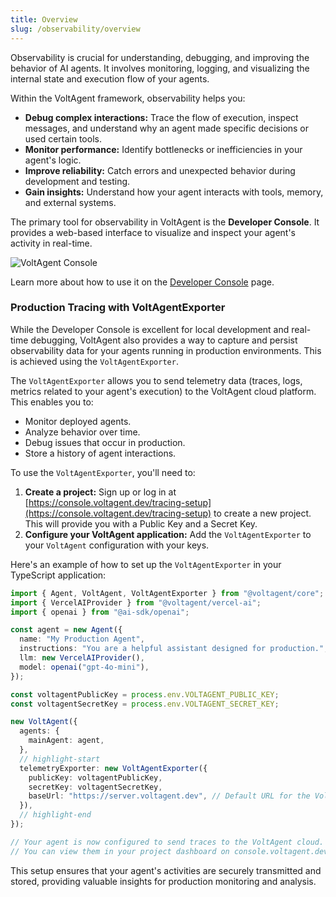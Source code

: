 ```yaml
---
title: Overview
slug: /observability/overview
---
```


Observability is crucial for understanding, debugging, and improving the behavior of AI agents. It involves monitoring, logging, and visualizing the internal state and execution flow of your agents.

Within the VoltAgent framework, observability helps you:

- **Debug complex interactions:** Trace the flow of execution, inspect messages, and understand why an agent made specific decisions or used certain tools.
- **Monitor performance:** Identify bottlenecks or inefficiencies in your agent's logic.
- **Improve reliability:** Catch errors and unexpected behavior during development and testing.
- **Gain insights:** Understand how your agent interacts with tools, memory, and external systems.

The primary tool for observability in VoltAgent is the **Developer Console**. It provides a web-based interface to visualize and inspect your agent's activity in real-time.

![VoltAgent Console](https://cdn.voltagent.dev/readme/demo.gif)

Learn more about how to use it on the [Developer Console](./developer-console.md) page.

### Production Tracing with VoltAgentExporter

While the Developer Console is excellent for local development and real-time debugging, VoltAgent also provides a way to capture and persist observability data for your agents running in production environments. This is achieved using the `VoltAgentExporter`.

The `VoltAgentExporter` allows you to send telemetry data (traces, logs, metrics related to your agent's execution) to the VoltAgent cloud platform. This enables you to:

- Monitor deployed agents.
- Analyze behavior over time.
- Debug issues that occur in production.
- Store a history of agent interactions.

To use the `VoltAgentExporter`, you'll need to:

1.  **Create a project:** Sign up or log in at [https://console.voltagent.dev/tracing-setup](https://console.voltagent.dev/tracing-setup) to create a new project. This will provide you with a Public Key and a Secret Key.
2.  **Configure your VoltAgent application:** Add the `VoltAgentExporter` to your `VoltAgent` configuration with your keys.

Here's an example of how to set up the `VoltAgentExporter` in your TypeScript application:

```typescript
import { Agent, VoltAgent, VoltAgentExporter } from "@voltagent/core";
import { VercelAIProvider } from "@voltagent/vercel-ai";
import { openai } from "@ai-sdk/openai";

const agent = new Agent({
  name: "My Production Agent",
  instructions: "You are a helpful assistant designed for production.",
  llm: new VercelAIProvider(),
  model: openai("gpt-4o-mini"),
});

const voltagentPublicKey = process.env.VOLTAGENT_PUBLIC_KEY;
const voltagentSecretKey = process.env.VOLTAGENT_SECRET_KEY;

new VoltAgent({
  agents: {
    mainAgent: agent,
  },
  // highlight-start
  telemetryExporter: new VoltAgentExporter({
    publicKey: voltagentPublicKey,
    secretKey: voltagentSecretKey,
    baseUrl: "https://server.voltagent.dev", // Default URL for the VoltAgent cloud service
  }),
  // highlight-end
});

// Your agent is now configured to send traces to the VoltAgent cloud.
// You can view them in your project dashboard on console.voltagent.dev.
```

This setup ensures that your agent's activities are securely transmitted and stored, providing valuable insights for production monitoring and analysis.
